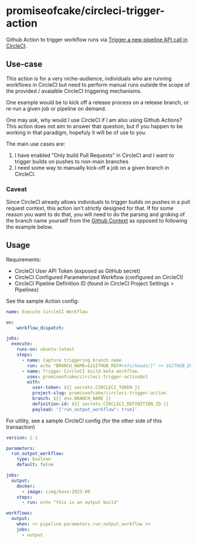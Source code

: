 # promiseofcake/circleci-trigger-action

Github Action to trigger workflow runs via [Trigger a new pipeline API call in CircleCI](https://circleci.com/docs/api/v2/index.html#tag/Pipeline/operation/triggerPipelineRun).

## Use-case

This action is for a very niche-audience, individuals who are running workflows
in CircleCI but need to perform manual runs outside the scope of the provided /
avaialble CircleCI triggering mechanisms.

One example would be to kick off a release process on a release branch, or re-run a given
job or pipeline on demand.

One may ask, why would I use CircleCI if I am also using Github Actions? This
action does not aim to answer that question, but if you happen to be working in
that paradigm, hopefuly it will be of use to you.

The main use cases are:

1. I have enabled "Only build Pull Requests" in CircleCI and I want to trigger builds on pushes to non-main branches
2. I need some way to manually kick-off a job on a given branch in CircleCI.

### Caveat

Since CircleCI already allows individuals to trigger builds on pushes in a pull request context, this action isn't strictly designed for that.
If for some reason you want to do that, you will need to do the parsing and groking of the branch name yourself from the
[Github Context](https://docs.github.com/en/free-pro-team@latest/actions/reference/context-and-expression-syntax-for-github-actions#github-context)
as opposed to following the example below.

## Usage

Requirements:

* CircleCI User API Token (exposed as GitHub secret)
* CircleCI Configured Parameterized Workflow (configured on CircleCI)
* CircleCI Pipeline Definition ID (found in CircleCI Project Settings > Pipelines)

See the sample Action config:

```yaml
name: Execute CircleCI Workflow

on:
    workflow_dispatch:

jobs:
  execute:
    runs-on: ubuntu-latest
    steps:
      - name: Capture triggering branch name
        run: echo "BRANCH_NAME=${GITHUB_REF#refs/heads/}" >> $GITHUB_ENV
      - name: Trigger CircleCI build-beta workflow.
        uses: promiseofcake/circleci-trigger-action@v1
        with:
          user-token: ${{ secrets.CIRCLECI_TOKEN }}
          project-slug: promiseofcake/circleci-trigger-action
          branch: ${{ env.BRANCH_NAME }}
          definition-id: ${{ secrets.CIRCLECI_DEFINITION_ID }}
          payload: '{"run_output_workflow": true}'
```

For utility, see a sample CircleCI config (for the other side of this transaction)

```yaml
version: 2.1

parameters:
  run_output_workflow:
    type: boolean
    default: false

jobs:
  output:
    docker:
      - image: cimg/base:2023.08
    steps:
      - run: echo "this is an output build"

workflows:
  output:
    when: << pipeline.parameters.run_output_workflow >>
    jobs:
      - output
```

